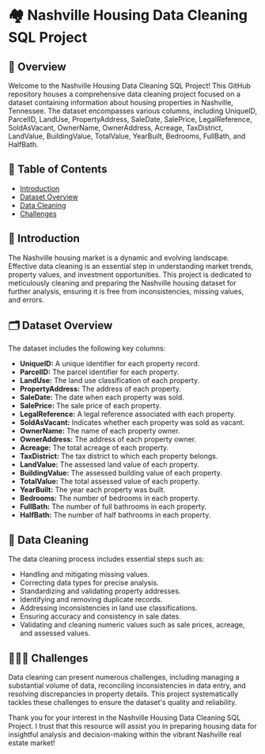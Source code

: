 # 🏘 Nashville Housing Data Cleaning SQL Project

## 📜 Overview

Welcome to the Nashville Housing Data Cleaning SQL Project! This GitHub repository houses a comprehensive data cleaning project focused on a dataset containing information about housing properties in Nashville, Tennessee. The dataset encompasses various columns, including UniqueID, ParcelID, LandUse, PropertyAddress, SaleDate, SalePrice, LegalReference, SoldAsVacant, OwnerName, OwnerAddress, Acreage, TaxDistrict, LandValue, BuildingValue, TotalValue, YearBuilt, Bedrooms, FullBath, and HalfBath.

## 📑 Table of Contents

- [Introduction](#introduction)
- [Dataset Overview](#dataset-overview)
- [Data Cleaning](#data-cleaning)
- [Challenges](#challenges)

## 🚪 Introduction

The Nashville housing market is a dynamic and evolving landscape. Effective data cleaning is an essential step in understanding market trends, property values, and investment opportunities. This project is dedicated to meticulously cleaning and preparing the Nashville housing dataset for further analysis, ensuring it is free from inconsistencies, missing values, and errors.

## 🗂 Dataset Overview

The dataset includes the following key columns:

- **UniqueID:** A unique identifier for each property record.
- **ParcelID:** The parcel identifier for each property.
- **LandUse:** The land use classification of each property.
- **PropertyAddress:** The address of each property.
- **SaleDate:** The date when each property was sold.
- **SalePrice:** The sale price of each property.
- **LegalReference:** A legal reference associated with each property.
- **SoldAsVacant:** Indicates whether each property was sold as vacant.
- **OwnerName:** The name of each property owner.
- **OwnerAddress:** The address of each property owner.
- **Acreage:** The total acreage of each property.
- **TaxDistrict:** The tax district to which each property belongs.
- **LandValue:** The assessed land value of each property.
- **BuildingValue:** The assessed building value of each property.
- **TotalValue:** The total assessed value of each property.
- **YearBuilt:** The year each property was built.
- **Bedrooms:** The number of bedrooms in each property.
- **FullBath:** The number of full bathrooms in each property.
- **HalfBath:** The number of half bathrooms in each property.

## 🛁 Data Cleaning

The data cleaning process includes essential steps such as:

- Handling and mitigating missing values.
- Correcting data types for precise analysis.
- Standardizing and validating property addresses.
- Identifying and removing duplicate records.
- Addressing inconsistencies in land use classifications.
- Ensuring accuracy and consistency in sale dates.
- Validating and cleaning numeric values such as sale prices, acreage, and assessed values.

## 🧗🏽‍♂️ Challenges

Data cleaning can present numerous challenges, including managing a substantial volume of data, reconciling inconsistencies in data entry, and resolving discrepancies in property details. This project systematically tackles these challenges to ensure the dataset's quality and reliability.

Thank you for your interest in the Nashville Housing Data Cleaning SQL Project. I trust that this resource will assist you in preparing housing data for insightful analysis and decision-making within the vibrant Nashville real estate market!
